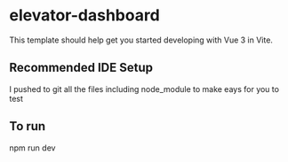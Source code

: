 # elevator-dashboard

This template should help get you started developing with Vue 3 in Vite.

## Recommended IDE Setup
I pushed to git all the files including node_module to make eays for you to test

## To run

npm run dev